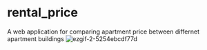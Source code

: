 # rental_price
 A web application for comparing apartment price between differnet apartment buildings
![ezgif-2-5254ebcdf77d](https://user-images.githubusercontent.com/55317028/110317133-cb8a0280-805f-11eb-999f-cc38a3469fdc.gif)



